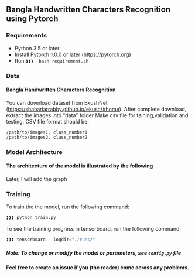 ## Bangla Handwritten Characters Recognition using Pytorch




### Requirements
- Python 3.5 or later
- Install Pytorch 1.0.0 or later (https://pytorch.org)
- Run ``❱❱❱  bash requirement.sh``

### Data
#### Bangla Handwritten Characters Recognition
You can download dataset from EkushNet (https://shahariarrabby.github.io/ekush/#home).
After complete download, extract the images into "data" folder
Make csv file for taining,validation and testing.
CSV file format should be:
```
/path/to/images1, class_number1
/path/to/images2, class_number2
```

### Model Architecture
#### The architecture of the model is illustrated by the following
Later, I will add the graph


### Training 
To train the the model, run the following command:

```python
❱❱❱ python train.py
```
To see the training progress in tensorboard, run the following command:
```python
❱❱❱ tensorboard --logdir="./runs/"
```
##### Note: To change or modify the model or parameters, see ``` config.py ``` file



#### Feel free to create an issue if you (the reader) come across any problems.
